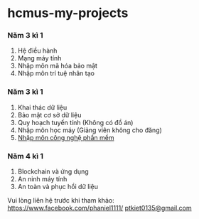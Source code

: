 # hcmus-my-projects
### Năm 3 kì 1
1. Hệ điều hành
2. Mạng máy tính
3. Nhập môn mã hóa bảo mật
4. Nhập môn trí tuệ nhân tạo
### Năm 3 kì 1
1. Khai thác dữ liệu
2. Bảo mật cơ sở dữ liệu
3. Quy hoạch tuyến tính (Không có đồ án)
4. Nhập môn học máy (Giảng viên không cho đăng)
5. [Nhập môn công nghệ phần mềm](https://github.com/phaniel1111/student-tracker)
### Năm 4 kì 1
1. Blockchain và ứng dụng
2. An ninh máy tính
3. An toàn và phục hồi dữ liệu

Vui lòng liên hệ trước khi tham khảo:
https://www.facebook.com/phaniel1111/
ptkiet0135@gmail.com
